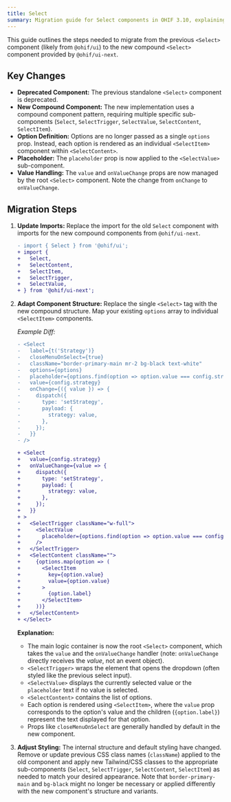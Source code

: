 ```yaml
---
title: Select
summary: Migration guide for Select components in OHIF 3.10, explaining the transition from @ohif/ui to @ohif/ui-next, with details on the new Select.Root, Select.Trigger, Select.Content, and Select.Item structure replacing the old dropdown approach.
---
```




This guide outlines the steps needed to migrate from the previous `<Select>` component (likely from `@ohif/ui`) to the new compound `<Select>` component provided by `@ohif/ui-next`.

## Key Changes

*   **Deprecated Component:** The previous standalone `<Select>` component is deprecated.
*   **New Compound Component:** The new implementation uses a compound component pattern, requiring multiple specific sub-components (`Select`, `SelectTrigger`, `SelectValue`, `SelectContent`, `SelectItem`).
*   **Option Definition:** Options are no longer passed as a single `options` prop. Instead, each option is rendered as an individual `<SelectItem>` component within `<SelectContent>`.
*   **Placeholder:** The `placeholder` prop is now applied to the `<SelectValue>` sub-component.
*   **Value Handling:** The `value` and `onValueChange` props are now managed by the root `<Select>` component. Note the change from `onChange` to `onValueChange`.

## Migration Steps

1.  **Update Imports:**
    Replace the import for the old `Select` component with imports for the new compound components from `@ohif/ui-next`.

    ```diff
    - import { Select } from '@ohif/ui';
    + import {
    +   Select,
    +   SelectContent,
    +   SelectItem,
    +   SelectTrigger,
    +   SelectValue,
    + } from '@ohif/ui-next';

    ```

2.  **Adapt Component Structure:**
    Replace the single `<Select>` tag with the new compound structure. Map your existing `options` array to individual `<SelectItem>` components.

    *Example Diff:*

    ```diff
    - <Select
    -   label={t('Strategy')}
    -   closeMenuOnSelect={true}
    -   className="border-primary-main mr-2 bg-black text-white"
    -   options={options}
    -   placeholder={options.find(option => option.value === config.strategy).placeHolder}
    -   value={config.strategy}
    -   onChange={({ value }) => {
    -     dispatch({
    -       type: 'setStrategy',
    -       payload: {
    -         strategy: value,
    -       },
    -     });
    -   }}
    - />

    + <Select
    +   value={config.strategy}
    +   onValueChange={value => {
    +     dispatch({
    +       type: 'setStrategy',
    +       payload: {
    +         strategy: value,
    +       },
    +     });
    +   }}
    + >
    +   <SelectTrigger className="w-full">
    +     <SelectValue
    +       placeholder={options.find(option => option.value === config.strategy)?.placeHolder}
    +     />
    +   </SelectTrigger>
    +   <SelectContent className="">
    +     {options.map(option => (
    +       <SelectItem
    +         key={option.value}
    +         value={option.value}
    +       >
    +         {option.label}
    +       </SelectItem>
    +     ))}
    +   </SelectContent>
    + </Select>
    ```

    **Explanation:**
    *   The main logic container is now the root `<Select>` component, which takes the `value` and the `onValueChange` handler (note: `onValueChange` directly receives the *value*, not an event object).
    *   `<SelectTrigger>` wraps the element that opens the dropdown (often styled like the previous select input).
    *   `<SelectValue>` displays the currently selected value or the `placeholder` text if no value is selected.
    *   `<SelectContent>` contains the list of options.
    *   Each option is rendered using `<SelectItem>`, where the `value` prop corresponds to the option's value and the children (`{option.label}`) represent the text displayed for that option.
    *   Props like `closeMenuOnSelect` are generally handled by default in the new component.

3.  **Adjust Styling:**
    The internal structure and default styling have changed. Remove or update previous CSS class names (`className`) applied to the old component and apply new Tailwind/CSS classes to the appropriate sub-components (`Select`, `SelectTrigger`, `SelectContent`, `SelectItem`) as needed to match your desired appearance. Note that `border-primary-main` and `bg-black` might no longer be necessary or applied differently with the new component's structure and variants.
